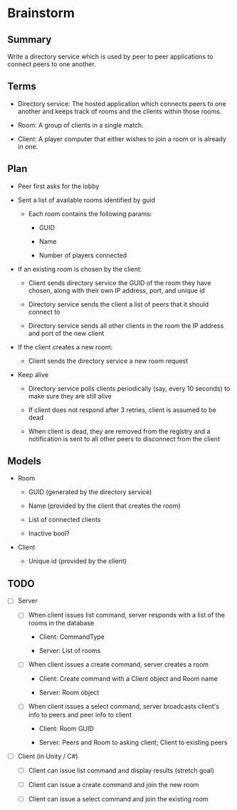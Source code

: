 # Brainstorm

## Summary

Write a directory service which is used by peer to peer applications to connect
peers to one another.

## Terms

- Directory service: The hosted application which connects peers to one another
  and keeps track of rooms and the clients within those rooms.

- Room: A group of clients in a single match.

- Client: A player computer that either wishes to join a room or is already in
  one.

## Plan

- Peer first asks for the lobby

- Sent a list of available rooms identified by guid

  - Each room contains the following params:

    - GUID

    - Name

    - Number of players connected

- If an existing room is chosen by the client:

  - Client sends directory service the GUID of the room they have chosen,
    along with their own IP address, port, and unique id

  - Directory service sends the client a list of peers that it should connect
    to

  - Directory service sends all other clients in the room the IP address and
    port of the new client

- If the client creates a new room:

  - Client sends the directory service a new room request

- Keep alive

  - Directory service polls clients periodically (say, every 10 seconds) to make
    sure they are still alive

  - If client does not respond after 3 retries, client is assumed to be dead

  - When client is dead, they are removed from the registry and a notification
    is sent to all other peers to disconnect from the client

## Models

- Room

  - GUID (generated by the directory service)

  - Name (provided by the client that creates the room)

  - List of connected clients

  - Inactive bool?

- Client

  - Unique id (provided by the client)

## TODO

- [ ] Server

  - [ ] When client issues list command, server responds with a list of the
  rooms in the database

    - Client: CommandType

    - Server: List of rooms

  - [ ] When client issues a create command, server creates a room

    - Client: Create command with a Client object and Room name

    - Server: Room object

  - [ ] When client issues a select command, server broadcasts client's info
  to peers and peer info to client

    - Client: Room GUID

    - Server: Peers and Room to asking client; Client to existing peers

- [ ] Client (in Unity / C#)

  - [ ] Client can issue list command and display results (stretch goal)

  - [ ] Client can issue a create command and join the new room

  - [ ] Client can issue a select command and join the existing room
